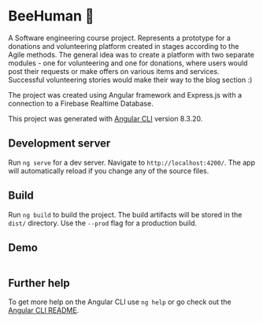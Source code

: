 # BeeHuman :honeybee:

A Software engineering course project. Represents a prototype for a donations and volunteering platform created in stages according to the Agile methods. 
The general idea was to create a platform with two separate modules - one for volunteering and one for donations, where users would 
post their requests or make offers on various items and services. Successful volunteering stories would make their way to the blog section :)

The project was created using Angular framework and Express.js with a connection to a Firebase Realtime Database.

This project was generated with [Angular CLI](https://github.com/angular/angular-cli) version 8.3.20.

## Development server

Run `ng serve` for a dev server. Navigate to `http://localhost:4200/`. The app will automatically reload if you change any of the source files.

## Build

Run `ng build` to build the project. The build artifacts will be stored in the `dist/` directory. Use the `--prod` flag for a production build.

## Demo  

![]()

## Further help

To get more help on the Angular CLI use `ng help` or go check out the [Angular CLI README](https://github.com/angular/angular-cli/blob/master/README.md).
